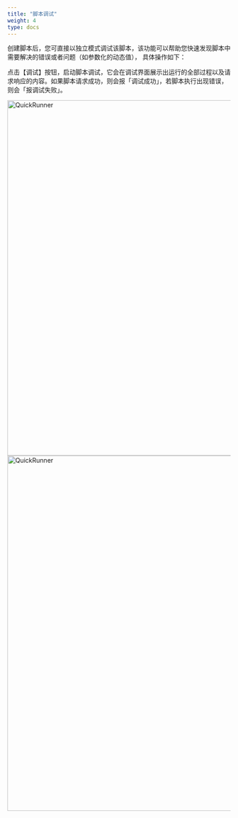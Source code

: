 ```yaml
---
title: "脚本调试"
weight: 4
type: docs
---
```

创建脚本后，您可直接以独立模式调试该脚本，该功能可以帮助您快速发现脚本中需要解决的错误或者问题（如参数化的动态值），
具体操作如下：

点击【调试】按钮，启动脚本调试，它会在调试界面展示出运行的全部过程以及请求响应的内容。如果脚本请求成功，则会报「调试成功」，若脚本执行出现错误，则会「报调试失败」。

<img src="/image/QuickRunner/direction/script-debug1.png" alt="QuickRunner" width="800">

<img src="/image/QuickRunner/direction/script-debug2.png" alt="QuickRunner" width="800">


